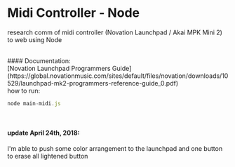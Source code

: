 # Midi Controller - Node
research comm of midi controller (Novation Launchpad / Akai MPK Mini 2) to web using Node

<br/>
#### Documentation:
<br/>
[Novation Launchpad Programmers Guide](https://global.novationmusic.com/sites/default/files/novation/downloads/10529/launchpad-mk2-programmers-reference-guide_0.pdf)
<br/>
how to run:


```javascript
node main-midi.js 
```

<br/>

#### update April 24th, 2018: 

I'm able to push some color arrangement to the launchpad and one button to erase all lightened button
